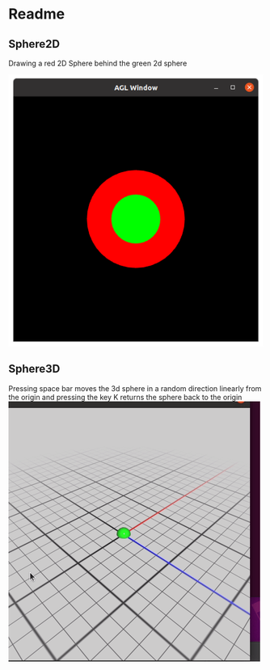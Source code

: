 # Readme

## Sphere2D
Drawing a red 2D Sphere behind the green 2d sphere

![Image of Red and Green 2d sphere](https://github.com/rosiearasa/animation-toolkit/blob/main/assignments/a0-start/sphere2d.png)


## Sphere3D

Pressing space bar moves the 3d sphere in a random direction linearly from the origin and pressing the key K returns the sphere back to the origin
![Image of Red and Green 2d sphere](https://github.com/rosiearasa/animation-toolkit/blob/main/assignments/a0-start/3d.gif)


